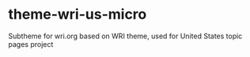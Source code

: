 # theme-wri-us-micro
Subtheme for wri.org based on WRI theme, used for United States topic pages project
